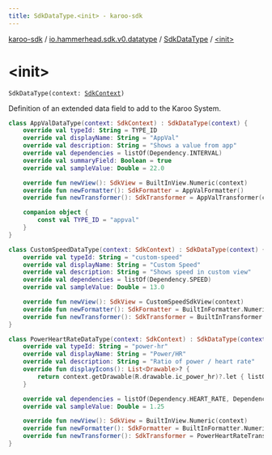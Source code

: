 ```yaml
---
title: SdkDataType.<init> - karoo-sdk
---
```


[karoo-sdk](../../index.html) / [io.hammerhead.sdk.v0.datatype](../index.html) / [SdkDataType](index.html) / [&lt;init&gt;](./-init-.html)

# &lt;init&gt;

`SdkDataType(context: `[`SdkContext`](../../io.hammerhead.sdk.v0/-sdk-context/index.html)`)`

Definition of an extended data field to add to the Karoo System.

``` kotlin
class AppValDataType(context: SdkContext) : SdkDataType(context) {
    override val typeId: String = TYPE_ID
    override val displayName: String = "AppVal"
    override val description: String = "Shows a value from app"
    override val dependencies = listOf(Dependency.INTERVAL)
    override val summaryField: Boolean = true
    override val sampleValue: Double = 22.0

    override fun newView(): SdkView = BuiltInView.Numeric(context)
    override fun newFormatter(): SdkFormatter = AppValFormatter()
    override fun newTransformer(): SdkTransformer = AppValTransformer(context)

    companion object {
        const val TYPE_ID = "appval"
    }
}
```

``` kotlin
class CustomSpeedDataType(context: SdkContext) : SdkDataType(context) {
    override val typeId: String = "custom-speed"
    override val displayName: String = "Custom Speed"
    override val description: String = "Shows speed in custom view"
    override val dependencies = listOf(Dependency.SPEED)
    override val sampleValue: Double = 13.0

    override fun newView(): SdkView = CustomSpeedSdkView(context)
    override fun newFormatter(): SdkFormatter = BuiltInFormatter.Numeric(1)
    override fun newTransformer(): SdkTransformer = BuiltInTransformer.Identity(context)
}
```

``` kotlin
class PowerHeartRateDataType(context: SdkContext) : SdkDataType(context) {
    override val typeId: String = "power-hr"
    override val displayName: String = "Power/HR"
    override val description: String = "Ratio of power / heart rate"
    override fun displayIcons(): List<Drawable>? {
        return context.getDrawable(R.drawable.ic_power_hr)?.let { listOf(it) }
    }

    override val dependencies = listOf(Dependency.HEART_RATE, Dependency.POWER)
    override val sampleValue: Double = 1.25

    override fun newView(): SdkView = BuiltInView.Numeric(context)
    override fun newFormatter(): SdkFormatter = BuiltInFormatter.Numeric(2)
    override fun newTransformer(): SdkTransformer = PowerHeartRateTransformer(context)
}
```

